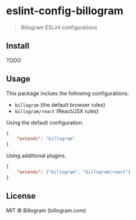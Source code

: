 # eslint-config-billogram

> Billogram ESLint configurations

## Install

TODO

## Usage

This package inclues the following configurations:

* `billogram` (the default browser rules)
* `billogram/react` (React/JSX rules)

Using the default configuration.

``` json
{
    "extends": "billogram"
}
```

Using additional plugins.


``` json
{
    "extends": ["billogram", "billogram/react"]
}
```

## License

MIT © Billogram (billogram.com)
